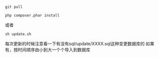 `git pull`

`php composer.phar install`

或者

`sh update.sh`

每次更新的时候注意看一下有没有sql/update/XXXX.sql这种变更数据库的
如果有，按时间顺序由小到大一个个导入到数据库